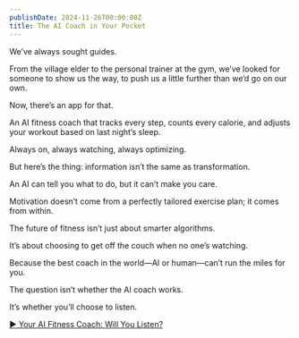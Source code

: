 ```yaml
---
publishDate: 2024-11-26T00:00:00Z
title: The AI Coach in Your Pocket
---
```

We’ve always sought guides.

From the village elder to the personal trainer at the gym, we’ve looked for someone to show us the way, to push us a little further than we’d go on our own.

Now, there’s an app for that.

An AI fitness coach that tracks every step, counts every calorie, and adjusts your workout based on last night’s sleep.

Always on, always watching, always optimizing.

But here’s the thing: information isn’t the same as transformation.

An AI can tell you what to do, but it can’t make you care.

Motivation doesn’t come from a perfectly tailored exercise plan; it comes from within.

The future of fitness isn’t just about smarter algorithms.

It’s about choosing to get off the couch when no one’s watching.

Because the best coach in the world—AI or human—can’t run the miles for you.

The question isn’t whether the AI coach works.

It’s whether you’ll choose to listen.

<div class="video-container">
  <a href="https://youtu.be/Wc5QN5DQHB8?si=FVTJmSfMpiieUpGT" 
     class="video-link" 
     target="_blank" 
     rel="noopener noreferrer">
    ▶️ Your AI Fitness Coach: Will You Listen?
  </a>
</div>

